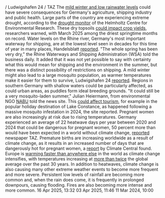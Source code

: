 / Ludwigshafen 24 / TAZ
The [mild winter and low rainwater levels](https://www.cleanenergywire.org/news/2025-ushered-drought-across-germany-and-europe-weather-service) could have severe consequences for Germany's agriculture, shipping industry and public health. Large parts of the country are experiencing extreme drought, according to the [drought monitor](https://www.ufz.de/index.php?de=37937) of the Helmholtz Centre for Environmental Research. These dry topsoils [could impact crop yields](https://www.cleanenergywire.org/news/dry-topsoil-across-germany-could-impact-crop-yields-following-march-dry-spell-researchers), researchers warned, with March 2025 among the driest springtime months on record.
Water levels on the Rhine river, Germany's most important waterway for shipping, are at the lowest level seen in decades for this time of year in many places, Handelsblatt [reported](https://www.handelsblatt.com/politik/deutschland/klimawandel-pegelstaende-am-rhein-im-april-niedrig-wie-geht-es-weiter/100128068.html). "The whole spring has been very dry," the Rhine Waterways and Shipping Administration (WSA) told the business daily. It added that it was not yet possible to say with certainty what this would mean for shipping and the environment in the summer, but there was a distinct possibility of restrictions on shipping.
A mild winter might also lead to a large mosquito population, as warmer temperatures make it easier for them to survive, Ludwigshafen 24 [reported](https://www.ludwigshafen24.de/tiere-natur/mueckenplage-2025-droht-warnung-winter-mild-gewaesser-experten-nabu-regionen-rhein-zr-93729081.html). Regions in southern Germany with shallow waters could be particularly affected, as could urban areas, as puddles form ideal breeding grounds. "It could still be a very mosquito-laden summer," Julian Heiermann, from environmental NGO [NABU](https://www.cleanenergywire.org/experts/nabu-nature-and-biodiversity-conservation-union) told the news site. This [could affect tourism](https://www.cleanenergywire.org/news/water-level-germanys-lake-constance-nearing-historic-low), for example in the popular holiday destination of Lake Constance, as happened following a massive mosquito infestation in 2024, the site reported.
Pregnant women are also increasingly at risk due to rising temperatures. Germany experienced an average of 22 heatwave days per year between 2020 and 2024 that could be dangerous for pregnant women, 50 percent more than would have been expected in a world without climate change, [reported](https://taz.de/Studie-zu-mehr-Hitze/!6087824/) newspaper TAZ. Premature births are increasing worldwide as a result of climate change, as it results in an increased number of days that are dangerously hot for pregnant women, a [report](https://www.climatecentral.org/report/pregnancy-heat-risks) by Climate Central found.
Europe is [warming faster than anywhere else](https://www.cleanenergywire.org/factsheets/qa-why-europe-needs-adapt-impacts-climate-change) in the world as climate change intensifies, with temperatures increasing at [more than twice](https://public.wmo.int/en/our-mandate/climate/wmo-statement-state-of-global-climate/Europe) the global average over the past 30 years. In addition to heatwaves, climate change is also causing many other extreme weather events to become more frequent and more severe. Persistent low levels of rainfall are becoming more common and, when the rain does come, it is frequently in prolonged downpours, causing flooding. Fires are also becoming more intense and more common.
16 Apr 2025, 13:32
03 Apr 2025, 11:46
11 Mar 2024, 10:00